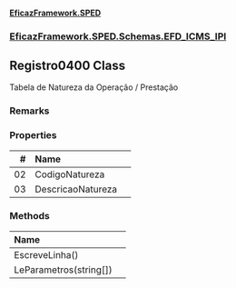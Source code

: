 #### [EficazFramework.SPED](EficazFrameworkSPED.md 'EficazFramework SPED')
### [EficazFramework.SPED.Schemas.EFD_ICMS_IPI](EficazFramework.SPED.Schemas.EFD_ICMS_IPI.md 'EficazFramework.SPED.Schemas.EFD_ICMS_IPI')

## Registro0400 Class

Tabela de Natureza da Operação / Prestação

### Remarks
### Properties

| # | Name | |
| ---: | :--- | :--- |
| 02 | CodigoNatureza |  |
| 03 | DescricaoNatureza |  |
### Methods

| Name | |
| :--- | :--- |
| EscreveLinha() |  |
| LeParametros(string[]) |  |
